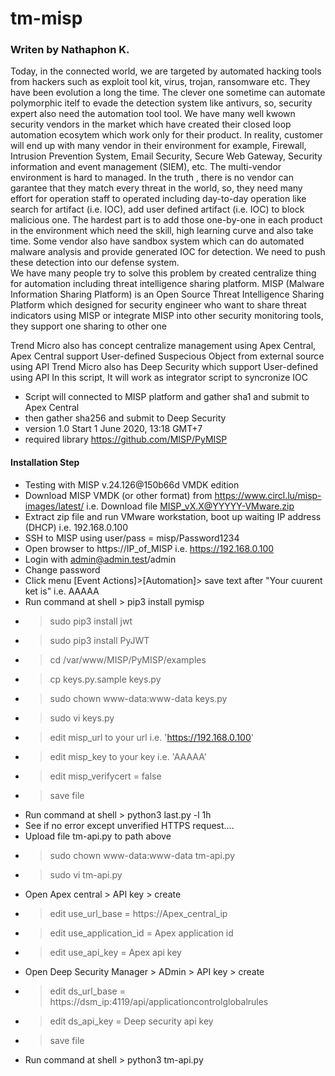 # tm-misp
### Writen by Nathaphon K.

Today, in the connected world, we are targeted by automated hacking tools from hackers such as exploit tool kit, virus, trojan, ransomware etc. They have been evolution a long the time. The clever one sometime can automate polymorphic itelf to evade the detection system like antivurs, so, security expert also need the automation tool tool.
We have many well kwown security vendors in the market which have created their closed loop automation ecosytem which work only for their product. In reality, customer will end up with many vendor in their environment for example, Firewall, Intrusion Prevention System, Email Security, Secure Web Gateway,  Security information and event management (SIEM), etc. 
The multi-vendor environment is hard to managed. In the truth , there is no vendor can garantee that they match every threat in the world, so, they need many effort for operation staff to operated including day-to-day operation like search for artifact (i.e. IOC), add user defined artifact (i.e. IOC) to block malicious one. 
The hardest part is to add those one-by-one in each product in the environment which need the skill, high learning curve and also take time. Some vendor also have sandbox system which can do automated malware analysis and provide generated IOC for detection. We need to push these detection into our defense system.  
We have many people try to solve this problem by created centralize thing for automation including threat intelligence sharing platform. 
MISP (Malware Information Sharing Platform) is an Open Source Threat Intelligence Sharing Platform
which designed for security engineer who want to share threat indicators using MISP or integrate MISP into other security monitoring tools, they support one sharing to other one 

Trend Micro also has concept centralize management using Apex Central, Apex Central support User-defined Suspecious Object from external source using API
Trend Micro also has Deep Security which support User-defined using API
In this script, It will work as integrator script to syncronize IOC

- Script will connected to MISP platform and gather sha1 and submit to Apex Central
- then gather sha256 and submit to Deep Security
- version 1.0 Start 1 June 2020, 13:18 GMT+7
- required library https://github.com/MISP/PyMISP
#### Installation Step
- Testing with MISP v.24.126@150b66d VMDK edition
- Download MISP VMDK (or other format) from https://www.circl.lu/misp-images/latest/
  i.e. Download file MISP_vX.X@YYYYY-VMware.zip
- Extract zip file and run VMware workstation, boot up waiting IP address (DHCP) i.e. 192.168.0.100
- SSH to MISP using user/pass = misp/Password1234
- Open browser to https://IP_of_MISP  i.e. https://192.168.0.100
- Login with admin@admin.test/admin
- Change password
- Click menu [Event Actions]>[Automation]> save text after "Your cuurent ket is" i.e. AAAAA
- Run command at shell > pip3 install pymisp
- > sudo pip3 install jwt
- > sudo pip3 install PyJWT
- > cd /var/www/MISP/PyMISP/examples
- > cp keys.py.sample keys.py
- > sudo chown www-data:www-data keys.py
- > sudo vi keys.py
- > edit misp_url to your url i.e. 'https://192.168.0.100'
- > edit misp_key to your key i.e. 'AAAAA'
- > edit misp_verifycert = false
- > save file
- Run command at shell > python3 last.py -l 1h
- See if no error except unverified HTTPS request.... 
- Upload file tm-api.py to path above
- > sudo chown www-data:www-data tm-api.py
- > sudo vi tm-api.py
- Open Apex central > API key > create
- > edit use_url_base = https://Apex_central_ip
- > edit use_application_id = Apex application id
- > edit use_api_key = Apex api key
- Open Deep Security Manager > ADmin > API key > create
- > edit ds_url_base = https://dsm_ip:4119/api/applicationcontrolglobalrules
- > edit ds_api_key = Deep security api key
- > save file
- Run command at shell > python3 tm-api.py
